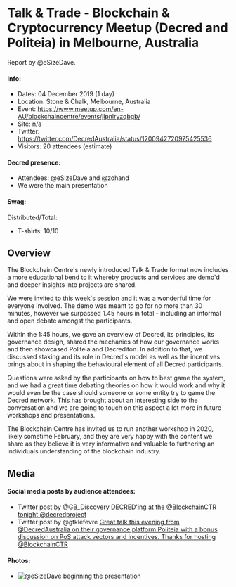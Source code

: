 # Talk & Trade - Blockchain & Cryptocurrency Meetup (Decred and Politeia) in Melbourne, Australia

Report by @eSizeDave.

#### Info:

- Dates: 04 December 2019 (1 day)
- Location: Stone & Chalk, Melbourne, Australia
- Event: https://www.meetup.com/en-AU/blockchaincentre/events/jlpnlryzqbgb/
- Site: n/a
- Twitter: https://twitter.com/DecredAustralia/status/1200942720975425536
- Visitors: 20 attendees (estimate)

#### Decred presence:

- Attendees: @eSizeDave and @zohand
- We were the main presentation

#### Swag:

Distributed/Total:

- T-shirts: 10/10

## Overview

The Blockchain Centre's newly introduced Talk & Trade format now includes a more educational bend to it whereby products and services are demo'd and deeper insights into projects are shared.

We were invited to this week's session and it was a wonderful time for everyone involved. The demo was meant to go for no more than 30 minutes, however we surpassed 1.45 hours in total - including an informal and open debate amongst the participants.

Within the 1:45 hours, we gave an overview of Decred, its principles, its governance design, shared the mechanics of how our governance works and then showcased Politeia and Decrediton. In addition to that, we discussed staking and its role in Decred's model as well as the incentives brings about in shaping the behavioural element of all Decred participants.

Questions were asked by the participants on how to best game the system, and we had a great time debating theories on how it would work and why it would even be the case should someone or some entity try to game the Decred network. This has brought about an interesting side to the conversation and we are going to touch on this aspect a lot more in future workshops and presentations.

The Blockchain Centre has invited us to run another workshop in 2020, likely sometime February, and they are very happy with the content we share as they believe it is very informative and valuable to furthering an individuals understanding of the blockchain industry.

## Media

#### Social media posts by audience attendees:

- Twitter post by @GB_Discovery [DECRED'ing at the @BlockchainCTR tonight @decredproject](https://twitter.com/GB_Discovery/status/1202127915430756353)
- Twitter post by @gtklefevre [Great talk this evening from @DecredAustralia on their governance platform Politeia with a bonus discussion on PoS attack vectors and incentives. Thanks for hosting @BlockchainCTR](https://twitter.com/gtklefevre/status/1202147360601559040)

#### Photos:

- ![@eSizeDave beginning the presentation](https://pbs.twimg.com/media/EK7Q9SuU8AAksH9?format=jpg&name=4096x4096 "@eSizeDave beginning the presentation")
